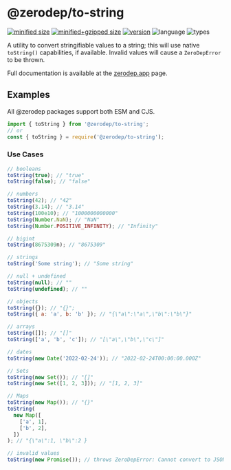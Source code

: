 # @zerodep/to-string

[![minified size](https://img.shields.io/bundlephobia/min/@zerodep/to-string?style=flat-square&color=blue)](https://bundlephobia.com/package/@zerodep/to-string)
[![minified+gzipped size](https://img.shields.io/bundlephobia/minzip/@zerodep/to-string?style=flat-square&color=blue)](https://bundlephobia.com/package/@zerodep/to-string)
[![version](https://img.shields.io/npm/v/@zerodep/to-string?style=flat-square&color=blue)](https://www.npmjs.com/package/@zerodep/to-string)
![language](https://img.shields.io/badge/typescript-100%25-blue?style=flat-square)
![types](https://img.shields.io/badge/types-included-blue?style=flat-square)

A utility to convert stringifiable values to a string; this will use native `toString()` capabilities, if available. Invalid values will cause a `ZeroDepError` to be thrown.

Full documentation is available at the [zerodep.app](http://zerodep.app/#/to/string) page.

## Examples

All @zerodep packages support both ESM and CJS.

```javascript
import { toString } from '@zerodep/to-string';
// or
const { toString } = require('@zerodep/to-string');
```

### Use Cases

```javascript
// booleans
toString(true); // "true"
toString(false); // "false"

// numbers
toString(42); // "42"
toString(3.14); // "3.14"
toString(100e10); // "1000000000000"
toString(Number.NaN); // "NaN"
toString(Number.POSITIVE_INFINITY); // "Infinity"

// bigint
toString(8675309n); // "8675309"

// strings
toString('Some string'); // "Some string"

// null + undefined
toString(null); // ""
toString(undefined); // ""

// objects
toString({}); // "{}";
toString({ a: 'a', b: 'b' }); // "{\"a\":\"a\",\"b\":\"b\"}"

// arrays
toString([]); // "[]"
toString(['a', 'b', 'c']); // "[\"a\",\"b\",\"c\"]"

// dates
toString(new Date('2022-02-24')); // "2022-02-24T00:00:00.000Z"

// Sets
toString(new Set()); // "[]"
toString(new Set([1, 2, 3])); // "[1, 2, 3]"

// Maps
toString(new Map()); // "{}"
toString(
  new Map([
    ['a', 1],
    ['b', 2],
  ])
); // "{\"a\":1, \"b\":2 }

// invalid values
toString(new Promise()); // throws ZeroDepError: Cannot convert to JSON
```
